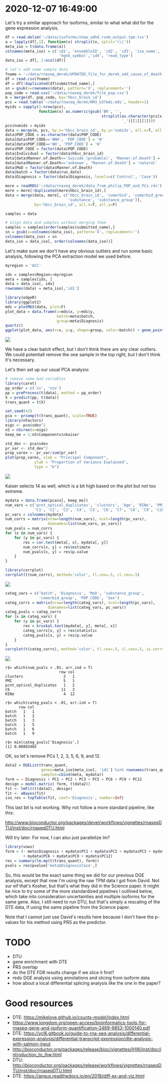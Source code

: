 # 2020-12-07 16:49:00

Let's try a similar approach for isoforms, similar to what what did for the gene
expression analysis.

```r
df = read.delim('~/data/isoforms/shaw_adhd.rsem_output.tpm.tsv')
a = lapply(df[,1], function(x) strsplit(x, split='\\|'))
meta_iso = t(data.frame(a))
colnames(meta_iso) = c('id1', 'ensembleID', 'id2', 'id3', 'iso_name',
                        'hgnb_symbol','id4', 'read_type')
data_iso = df[, 2:ncol(df)] 

# let's add some sample data
fname = '~/data/rnaseq_derek/UPDATED_file_for_derek_add_cause_of_death.csv'
df = read.csv(fname)
df = df[!duplicated(df$submitted_name),]
sn = gsub(x=rownames(data), pattern='X', replacement='')
pop_code = read.csv('~/data/rnaseq_derek/file_pop.csv')
m = merge(df, pop_code, by='hbcc_brain_id')
pcs = read.table('~/data/rnaseq_derek/HM3_b37mds.mds', header=1)
myids = sapply(1:nrow(pcs),
               function(x) as.numeric(gsub('BR', '',
                                           strsplit(as.character(pcs[x,'IID']),
                                                    '_')[[1]][1])))
pcs$numids = myids
data = merge(m, pcs, by.x='hbcc_brain_id', by.y='numids', all.x=T, all.y=F)
data$POP_CODE = as.character(data$POP_CODE)
data[data$POP_CODE=='WNH', 'POP_CODE'] = 'W'
data[data$POP_CODE=='WH', 'POP_CODE'] = 'W'
data$POP_CODE = factor(data$POP_CODE)
data$Individual = factor(data$hbcc_brain_id)
data[data$Manner.of.Death=='Suicide (probable)', 'Manner.of.Death'] = 'Suicide'
data[data$Manner.of.Death=='unknown', 'Manner.of.Death'] = 'natural'
data$MoD = factor(data$Manner.of.Death)
data$batch = factor(data$run_date)
data$Diagnosis = factor(data$Diagnosis, levels=c('Control', 'Case'))

more = readRDS('~/data/rnaseq_derek/data_from_philip_POP_and_PCs.rds')
more = more[!duplicated(more$hbcc_brain_id),]
data = merge(data, more[, c('hbcc_brain_id', 'comorbid', 'comorbid_group',
                            'substance', 'substance_group')],
             by='hbcc_brain_id', all.x=T, all.y=F)

samples = data

# align data and samples without merging them
samples = samples[order(samples$submitted_name),]
sn = gsub(x=colnames(data_iso), pattern='X', replacement='')
colnames(data_iso) = sn
data_iso = data_iso[, order(colnames(data_iso))]
```

Let's make sure we don't have any obvious outliers and run some basic analysis,
following the PCA extraction model we used before.

```r
myregion = 'ACC'

idx = samples$Region==myregion
meta = samples[idx, ]
data = data_iso[, idx]
rownames(data) = meta_iso[,'id1']

library(edgeR)
library(ggplot2)
mds = plotMDS(data, plot=F)
plot_data = data.frame(x=mds$x, y=mds$y,
                       batch=meta$batch,
                       group=meta$Diagnosis)
quartz()
ggplot(plot_data, aes(x=x, y=y, shape=group, color=batch)) + geom_point()
```

![](images/2020-12-08-07-28-29.png)

We have a clear batch effect, but I don't think there are any clear outliers. We
could potentiall remove the one sample in the top right, but I don't think it's
necessary.

Let's then set up our usual PCA analysis:

```r
# remove some bad variables
library(caret)
pp_order = c('zv', 'nzv')
pp = preProcess(t(data), method = pp_order)
X = predict(pp, t(data))
trans_quant = t(X)

set.seed(42)
pca <- prcomp(t(trans_quant), scale=TRUE)
library(nFactors)
eigs <- pca$sdev^2
nS = nScree(x=eigs)
keep_me = 1:nS$Components$nkaiser

std_dev <- pca$sdev
pr_var <- std_dev^2
prop_varex <- pr_var/sum(pr_var)
plot(prop_varex, xlab = "Principal Component",
             ylab = "Proportion of Variance Explained",
             type = "b")
```

![](images/2020-12-08-09-46-56.png)

Kaiser selects 14 as well, which is a bit high based on the plot but not too
extreme.

```r
mydata = data.frame(pca$x[, keep_me])
num_vars = c('pcnt_optical_duplicates', 'clusters', 'Age', 'RINe', 'PMI',
             'C1', 'C2', 'C3', 'C4', 'C5', 'C6', 'C7', 'C8', 'C9', 'C10')
pc_vars = colnames(mydata)
num_corrs = matrix(nrow=length(num_vars), ncol=length(pc_vars),
                   dimnames=list(num_vars, pc_vars))
num_pvals = num_corrs
for (x in num_vars) {
    for (y in pc_vars) {
        res = cor.test(meta[, x], mydata[, y])
        num_corrs[x, y] = res$estimate
        num_pvals[x, y] = res$p.value
    }
}

library(corrplot)
corrplot(t(num_corrs), method='color', tl.cex=.5, cl.cex=.5)
```

![](images/2020-12-08-09-49-40.png)

```r
categ_vars = c('batch', 'Diagnosis', 'MoD', 'substance_group',
               'comorbid_group', 'POP_CODE', 'Sex')
categ_corrs = matrix(nrow=length(categ_vars), ncol=length(pc_vars),
                   dimnames=list(categ_vars, pc_vars))
categ_pvals = categ_corrs
for (x in categ_vars) {
    for (y in pc_vars) {
        res = kruskal.test(mydata[, y], meta[, x])
        categ_corrs[x, y] = res$statistic
        categ_pvals[x, y] = res$p.value
    }
}
corrplot(t(categ_corrs), method='color', tl.cex=.5, cl.cex=.5, is.corr=F)
```

![](images/2020-12-08-10-01-24.png)

```
r$> which(num_pvals < .01, arr.ind = T)                               
                        row col
clusters                  2   1
PMI                       5   1
pcnt_optical_duplicates   1   2
C6                       11   3
RINe                      4  12

r$> which(categ_pvals < .01, arr.ind = T)                             
      row col
batch   1   1
batch   1   2
batch   1   3
batch   1   5
batch   1   6
batch   1   9

r$> min(categ_pvals['Diagnosis',]                                                 
[1] 0.08803465
```

OK, so let's remove PCs 1, 2, 3, 5, 6, 9, and 12.

```r
data2 = DGEList(trans_quant,
                genes=meta_iso[meta_iso[, 'id1'] %in% rownames(trans_quant),],
                samples=cbind(meta, mydata))
form = ~ Diagnosis + PC1 + PC2 + PC3 + PC5 + PC6 + PC9 + PC12
design = model.matrix( form, t(data2))
fit <- lmFit(t(data2), design)
fit <- eBayes(fit)
iso_res = topTable(fit, coef='Diagnosis', number=Inf)
```

This last bit is not working. Why not follow a more standard pipeline, like
this:

http://www.bioconductor.org/packages/devel/workflows/vignettes/rnaseqDTU/inst/doc/rnaseqDTU.html

Will try later. For now, I can also just parallelize lm?

```r
library(vows)
form = (~ meta$Diagnosis + mydata$PC1 + mydata$PC2 + mydata$PC3 + mydata$PC5
        + mydata$PC6 + mydata$PC9 + mydata$PC12)
res = summary(lm.mp(t(trans_quant), form))
pvals = res$pvalue['meta$DiagnosisCase',]
```

So, this would be the exact same thing we did for our previous DGE analysis,
except that now I'm using the raw TPM data I got from David. Not sur eif that's
Kosher, but that's what they did in the Science paper. It might be nice to try
some of the more standardized pipelines I outlined below, which take into
consideration uncertainties and multiple isoforms for the same gene. Also, I
still need to run DTU, but that's simply a rescaling of the DTE data, if using
the same pipeline from the Science paper.

Note that I cannot just use David's results here because I don't have the
p-values for his method using PRS as the predictor.


# TODO
 * DTU
 * gene enrichment with DTE
 * PRS overlap
 * do the DTE FDR results change if we slice it first?
 * redo DGE analysis using annotations and slicing from isoform data
 * how about a local differential splicing analysis like the one in the paper?


# Good resources
 * DTE: https://mikelove.github.io/counts-model/index.html
 * https://www.longdom.org/open-access/bioinformatics-tools-for-rnaseq-gene-and-isoform-quantification-2469-9853-1000140.pdf
 * DTE: https://ycl6.gitbook.io/guide-to-rna-seq-analysis/differential-expression-analysis/differential-transcript-expression/dte-analysis-with-salmon-input
 * http://bioconductor.org/packages/release/bioc/vignettes/IHW/inst/doc/introduction_to_ihw.html
 * DTU: http://bioconductor.org/packages/release/workflows/vignettes/rnaseqDTU/inst/doc/rnaseqDTU.html
 * DTE: https://angus.readthedocs.io/en/2019/diff-ex-and-viz.html